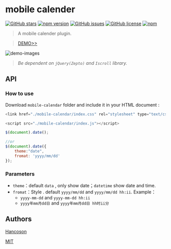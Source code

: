 # mobile calender

[![GitHub stars](https://img.shields.io/github/stars/Hancoson/mobile-calendar.svg)](https://github.com/Hancoson/mobile-calendar/stargazers)
[![npm version](https://img.shields.io/npm/v/jq-mobile-calendar.svg)](https://www.npmjs.com/package/jq-mobile-calendar)
[![GitHub issues](https://img.shields.io/github/issues/Hancoson/mobile-calendar.svg)](https://github.com/Hancoson/mobile-calendar/issues)
[![GitHub license](https://img.shields.io/github/license/Hancoson/mobile-calendar.svg)](https://github.com/Hancoson/mobile-calendar/blob/master/LICENSE)
[![npm](https://img.shields.io/npm/dt/jq-mobile-calendar.svg)](https://www.npmjs.com/package/jq-mobile-calendar)

> A mobile calender plugin.

> [DEMO>>](http://hancoson.github.io/mobile-calendar/test/index.html)

![demo-images](http://7xtxh3.com1.z0.glb.clouddn.com/github/Jietu20171230-212811@2x.jpg
)

> _Be dependent on `jQuery(Zepto)` and `Iscroll` library._

## API

### How to use

Download `mobile-calendar` folder and include it in your HTML document :

```js
<link href="./mobile-calendar/index.css" rel="stylesheet" type="text/css" />

<script src="./mobile-calendar/index.js"></script>
```

```js
$(document).date();

//or
$(document).date({
    theme:"date",
    fromat: 'yyyy/mm/dd'
});
```

### Parameters 
- `theme`：default `data` , only show date；`datetime` show date and time.
- `fromat`：Style . default `yyyy/mm/dd` and `yyyy/mm/dd hh:ii`. Example：
    - `yyyy-mm-dd` and `yyyy-mm-dd hh:ii`
    - `yyyy年mm月dd日` and `yyyy年mm月dd日 hh时ii分`


## Authors

[Hancoson](https://github.com/Hancoson)

[MIT](https://github.com/Hancoson/mobile-calendar/blob/master/LICENSE)